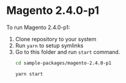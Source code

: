 # Magento 2.4.0-p1

To run Magento 2.4.0-p1:

1. Clone repository to your system
2. Run `yarn` to setup symlinks
3. Go to this folder and run `start` command.
    ```bash
    cd sample-packages/magento-2.4.0-p1

    yarn start
    ```
